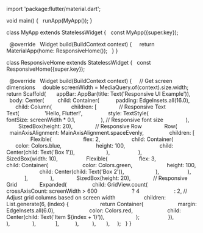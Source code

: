 import 'package:flutter/material.dart';

void main() {
  runApp(MyApp());
}

class MyApp extends StatelessWidget {
  const MyApp({super.key});

  @override
  Widget build(BuildContext context) {
    return MaterialApp(home: ResponsiveHome());
  }
}

class ResponsiveHome extends StatelessWidget {
  const ResponsiveHome({super.key});

  @override
  Widget build(BuildContext context) {
    // Get screen dimensions
    double screenWidth = MediaQuery.of(context).size.width;
    return Scaffold(
      appBar: AppBar(title: Text('Responsive UI Example')),
      body: Center(
        child: Container(
          padding: EdgeInsets.all(16.0),
          child: Column(
            children: [
              // Responsive Text
              Text(
                'Hello, Flutter!',
                style: TextStyle(
                  fontSize: screenWidth * 0.1,
                ), // Responsive font size
              ),
              SizedBox(height: 20),
              // Responsive Row
              Row(
                mainAxisAlignment: MainAxisAlignment.spaceEvenly,
                children: [
                  Flexible(
                    flex: 2,
                    child: Container(
                      color: Colors.blue,
                      height: 100,
                      child: Center(child: Text('Box 1')),
                    ),
                  ),
                  SizedBox(width: 10),
                  Flexible(
                    flex: 3,
                    child: Container(
                      color: Colors.green,
                      height: 100,
                      child: Center(child: Text('Box 2')),
                    ),
                  ),
                ],
              ),
              SizedBox(height: 20),
              // Responsive Grid
              Expanded(
                child: GridView.count(
                  crossAxisCount: screenWidth > 600
                      ? 4
                      : 2, // Adjust grid columns based on screen width
                  children: List.generate(6, (index) {
                    return Container(
                      margin: EdgeInsets.all(6.0),
                      color: Colors.red,
                      child: Center(child: Text('Item ${index + 1}')),
                    );
                  }),
                ),
              ),
            ],
          ),
        ),
      ),
    );
  }
}
